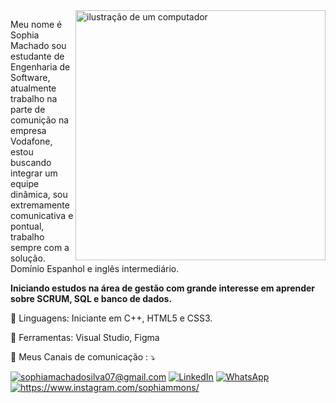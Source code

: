 <img src="https://raw.githubusercontent.com/MicaelliMedeiros/micaellimedeiros/master/image/computer-illustration.png" alt="ilustração de um computador" min-width="400px" max-width="400px" width="400px" align="right">

<p align="left"> 
  Meu nome é Sophia Machado sou estudante de Engenharia de Software, atualmente trabalho na parte de comunição na empresa Vodafone, estou buscando integrar um equipe dinâmica, sou extremamente comunicativa e pontual, trabalho sempre com a solução. Domínio Espanhol e inglês intermediário.
  <p align="left"> 
    <strong>Iniciando estudos na área de gestão com grande interesse em aprender sobre SCRUM, SQL e banco de dados.</strong>
  </p>

</p>

<p align="left">
  🦄 Linguagens: Iniciante em C++, HTML5 e CSS3.
</p>

<p align="left">
  💼 Ferramentas: Visual Studio, Figma
</p>

<p align="left">
  💌 Meus Canais de comunicação : ⤵️
</p>

<p align="left">
  <a href="mailto:sophiamachadosilva07@gmail.com" title="Gmail">
  <img src="https://img.shields.io/badge/-Gmail-FF0000?style=flat-square&labelColor=FF0000&logo=gmail&logoColor=white&link=sophiamachadosilva07@gmail.com" alt="sophiamachadosilva07@gmail.com"/></a>
  <a href="https://www.linkedin.com/in/sophiasmachado/" title="LinkedIn">
  <img src="https://img.shields.io/badge/-Linkedin-0e76a8?style=flat-square&logo=Linkedin&logoColor=white&link=https://www.linkedin.com/in/sophiasmachado" alt="LinkedIn"/></a>
  <a href="https://wa.me/5544997301905" title="WhatsApp">
  <img src="https://img.shields.io/badge/-WhatsApp-25d366?style=flat-square&labelColor=25d366&logo=whatsapp&logoColor=white&link=https://wa.me/5544997301905" alt="WhatsApp"/></a>
  <a href="https://www.instagram.com/sophiammons/" title="Instagram">
  <img src="https://img.shields.io/badge/-Instagram-DF0174?style=flat-square&labelColor=DF0174&logo=instagram&logoColor=white&link=https://www.instagram.com/sophiammons/" alt="https://www.instagram.com/sophiammons/"/></a>
</p>

